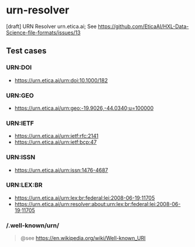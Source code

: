 # urn-resolver
[draft] URN Resolver urn.etica.ai; See https://github.com/EticaAI/HXL-Data-Science-file-formats/issues/13


<!--

ssh://urn.etica.ai/home/urneticaai/urn.etica.ai/
-->

## Test cases
### URN:DOI
- https://urn.etica.ai/urn:doi:10.1000/182

### URN:GEO
- https://urn.etica.ai/urn:geo:-19.9026,-44.0340;u=100000

### URN:IETF
- https://urn.etica.ai/urn:ietf:rfc:2141
- https://urn.etica.ai/urn:ietf:bcp:47

### URN:ISSN
- https://urn.etica.ai/urn:issn:1476-4687

### URN:LEX:BR
- https://urn.etica.ai/urn:lex:br:federal:lei:2008-06-19;11705
- https://urn.etica.ai/urn:resolver:about:urn:lex:br:federal:lei:2008-06-19;11705

### /.well-known/urn/
> @see https://en.wikipedia.org/wiki/Well-known_URI

<!--
## @TODO
### Load testing
- https://gist.github.com/denji/8333630
-->